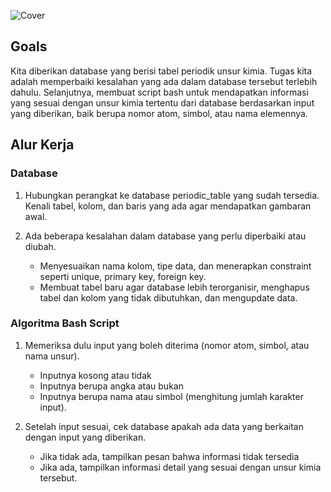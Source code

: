 ![Cover]()

## Goals  

Kita diberikan database yang berisi tabel periodik unsur kimia. Tugas kita adalah memperbaiki kesalahan yang ada dalam database tersebut terlebih dahulu. Selanjutnya, membuat script bash untuk mendapatkan informasi yang sesuai dengan unsur kimia tertentu dari database berdasarkan input yang diberikan, baik berupa nomor atom, simbol, atau nama elemennya.

## Alur Kerja

### Database

1. Hubungkan perangkat ke database periodic_table yang sudah tersedia. Kenali tabel, kolom, dan baris yang ada agar mendapatkan gambaran awal.
2. Ada beberapa kesalahan dalam database yang perlu diperbaiki atau diubah.

   - Menyesuaikan nama kolom, tipe data, dan menerapkan constraint seperti unique, primary key, foreign key.
   - Membuat tabel baru agar database lebih terorganisir, menghapus tabel dan kolom yang tidak dibutuhkan, dan mengupdate data.
  
### Algoritma Bash Script
  
1. Memeriksa dulu input yang boleh diterima (nomor atom, simbol, atau nama unsur).

   - Inputnya kosong atau tidak
   - Inputnya berupa angka atau bukan
   - Inputnya berupa nama atau simbol (menghitung jumlah karakter input).

2. Setelah input sesuai, cek database apakah ada data yang berkaitan dengan input yang diberikan.

   - Jika tidak ada, tampilkan pesan bahwa informasi tidak tersedia
   - Jika ada, tampilkan informasi detail yang sesuai dengan unsur kimia tersebut.
